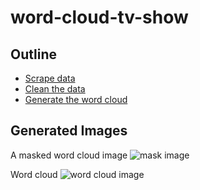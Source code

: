 # word-cloud-tv-show

## Outline 
- [Scrape data](./scraper.py)
- [Clean the data](./data_clean.py)
- [Generate the word cloud](./word_cloud.py)

## Generated Images

A masked word cloud image 
![mask image](mask-word-cloud.png)

Word cloud
![word cloud image](word-cloud.png)
